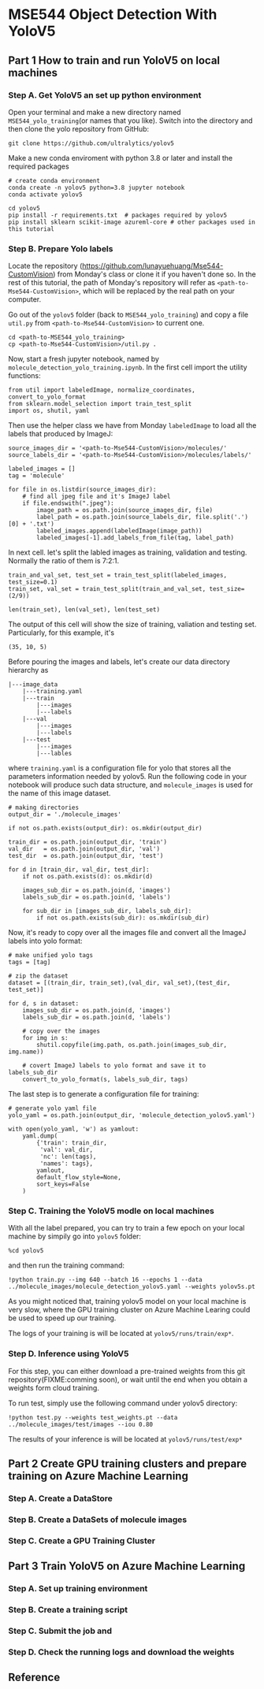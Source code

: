# MSE544 Object Detection With YoloV5

## Part 1 How to train and run YoloV5 on local machines

### Step A. Get YoloV5 an set up python environment

Open your terminal and make a new directory named ```MSE544_yolo_training```(or names that you like). Switch into the directory and then clone the yolo repository from GitHub:
```
git clone https://github.com/ultralytics/yolov5
```

Make a new conda enviroment with python 3.8 or later and install the required packages
```
# create conda environment
conda create -n yolov5 python=3.8 jupyter notebook
conda activate yolov5

cd yolov5 
pip install -r requirements.txt  # packages required by yolov5
pip install sklearn scikit-image azureml-core # other packages used in this tutorial 
```

### Step B. Prepare Yolo labels

Locate the repository (https://github.com/lunayuehuang/Mse544-CustomVision) from Monday's class or clone it if you haven't done so. In the rest of this tutorial, the path of Monday's repository will refer as ```<path-to-Mse544-CustomVision>```, which will be replaced by the real path on your computer. 

Go out of the ```yolov5``` folder (back to ```MSE544_yolo_training```) and copy a file ```util.py``` from ```<path-to-Mse544-CustomVision>``` to current one.
```
cd <path-to-MSE544_yolo_training>
cp <path-to-Mse544-CustomVision>/util.py .
```

Now, start a fresh jupyter notebook, named by ```molecule_detection_yolo_training.ipynb```. In the first cell import the utility functions:
```
from util import labeledImage, normalize_coordinates, convert_to_yolo_format
from sklearn.model_selection import train_test_split
import os, shutil, yaml
```

Then use the helper class we have from Monday ```labeledImage``` to load all the labels that produced by ImageJ:
```
source_images_dir = '<path-to-Mse544-CustomVision>/molecules/'
source_labels_dir = '<path-to-Mse544-CustomVision>/molecules/labels/'

labeled_images = []
tag = 'molecule' 

for file in os.listdir(source_images_dir):
    # find all jpeg file and it's ImageJ label
    if file.endswith(".jpeg"):
        image_path = os.path.join(source_images_dir, file)
        label_path = os.path.join(source_labels_dir, file.split('.')[0] + '.txt')
        labeled_images.append(labeledImage(image_path))
        labeled_images[-1].add_labels_from_file(tag, label_path)
```

In next cell. let's split the labled images as training, validation and testing. Normally the ratio of them is 7:2:1.
```
train_and_val_set, test_set = train_test_split(labeled_images, test_size=0.1)
train_set, val_set = train_test_split(train_and_val_set, test_size=(2/9))

len(train_set), len(val_set), len(test_set)
```

The output of this cell will show the size of training, valiation and testing set. Particularly, for this example, it's
```
(35, 10, 5)
```

Before pouring the images and labels, let's create our data directory hierarchy as
```
|---image_data
    |---training.yaml
    |---train
        |---images
        |---labels
    |---val
        |---images
        |---labels
    |---test
        |---images
        |---lables
```
where ```training.yaml``` is a configuration file for yolo that stores all the parameters information needed by yolov5. Run the following code in your notebook will produce such data structure, and ```molecule_images``` is used for the name of this image dataset.

```
# making directories
output_dir = './molecule_images'

if not os.path.exists(output_dir): os.mkdir(output_dir)

train_dir = os.path.join(output_dir, 'train') 
val_dir   = os.path.join(output_dir, 'val') 
test_dir  = os.path.join(output_dir, 'test') 

for d in [train_dir, val_dir, test_dir]:
    if not os.path.exists(d): os.mkdir(d)
    
    images_sub_dir = os.path.join(d, 'images')
    labels_sub_dir = os.path.join(d, 'labels')
    
    for sub_dir in [images_sub_dir, labels_sub_dir]:
        if not os.path.exists(sub_dir): os.mkdir(sub_dir)
```
Now, it's ready to copy over all the images file and convert all the ImageJ labels into yolo format:
```
# make unified yolo tags 
tags = [tag]

# zip the dataset
dataset = [(train_dir, train_set),(val_dir, val_set),(test_dir, test_set)]

for d, s in dataset:
    images_sub_dir = os.path.join(d, 'images')
    labels_sub_dir = os.path.join(d, 'labels')

    # copy over the images
    for img in s:
        shutil.copyfile(img.path, os.path.join(images_sub_dir, img.name))
    
    # covert ImageJ labels to yolo format and save it to labels_sub_dir
    convert_to_yolo_format(s, labels_sub_dir, tags)
```
The last step is to generate a configuration file for training:
```
# generate yolo yaml file
yolo_yaml = os.path.join(output_dir, 'molecule_detection_yolov5.yaml')

with open(yolo_yaml, 'w') as yamlout:
    yaml.dump(
        {'train': train_dir,
         'val': val_dir,
         'nc': len(tags),
         'names': tags},
        yamlout,
        default_flow_style=None,
        sort_keys=False
    )
```
### Step C. Training the YoloV5 modle on local machines    
With all the label prepared, you can try to train a few epoch on your local machine by simpily go into ```yolov5``` folder:
```
%cd yolov5
```
and then run the training command:
```
!python train.py --img 640 --batch 16 --epochs 1 --data ../molecule_images/molecule_detection_yolov5.yaml --weights yolov5s.pt
```
As you might noticed that, training yolov5 model on your local machine is very slow, where the GPU training cluster on Azure Machine Learing could be used to speed up our training. 

The logs of your training is will be located at ```yolov5/runs/train/exp*```.

### Step D. Inference using YoloV5

For this step, you can either download a pre-trained weights from this git repository(FIXME:comming soon), or wait until the end when you obtain a weights form cloud training.

To run test, simply use the following command under yolov5 directory:
```
!python test.py --weights test_weights.pt --data ../molecule_images/test/images --iou 0.80
```

The results of your inference is will be located at ```yolov5/runs/test/exp*```

## Part 2 Create GPU training clusters and prepare training on Azure Machine Learning

### Step A. Create a DataStore 

### Step B. Create a DataSets of molecule images

### Step C. Create a GPU Training Cluster

## Part 3 Train YoloV5 on Azure Machine Learning

### Step A. Set up training environment

### Step B. Create a training script

### Step C. Submit the job and 

### Step D. Check the running logs and download the weights

## Reference



